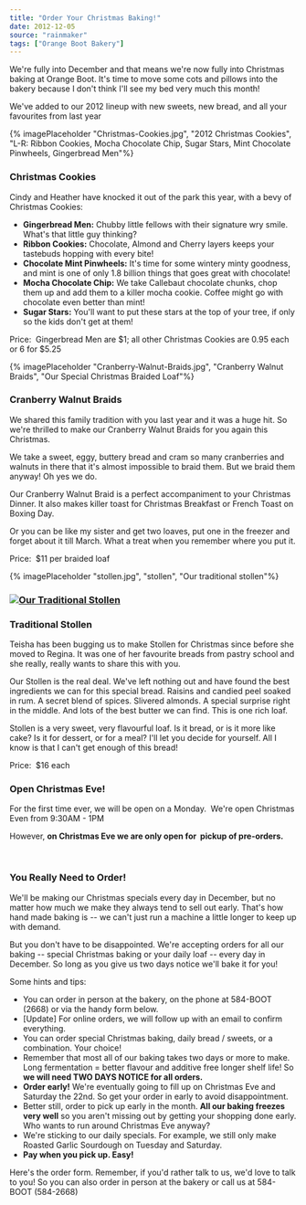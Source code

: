 ```yaml
---
title: "Order Your Christmas Baking!"
date: 2012-12-05
source: "rainmaker"
tags: ["Orange Boot Bakery"]
---
```


We're fully into December and that means we're now fully into Christmas baking at Orange Boot. It's time to move some cots and pillows into the bakery because I don't think I'll see my bed very much this month!

We've added to our 2012 lineup with new sweets, new bread, and all your favourites from last year  

{% imagePlaceholder "Christmas-Cookies.jpg", "2012 Christmas Cookies", "L-R: Ribbon Cookies, Mocha Chocolate Chip, Sugar Stars, Mint Chocolate Pinwheels, Gingerbread Men"%}


### Christmas Cookies

Cindy and Heather have knocked it out of the park this year, with a bevy of Christmas Cookies:

- **Gingerbread Men:** Chubby little fellows with their signature wry smile. What's that little guy thinking?
- **Ribbon Cookies:** Chocolate, Almond and Cherry layers keeps your tastebuds hopping with every bite!
- **Chocolate Mint Pinwheels:** It's time for some wintery minty goodness, and mint is one of only 1.8 billion things that goes great with chocolate!
- **Mocha Chocolate Chip:** We take Callebaut chocolate chunks, chop them up and add them to a killer mocha cookie. Coffee might go with chocolate even better than mint!
- **Sugar Stars:** You'll want to put these stars at the top of your tree, if only so the kids don't get at them!

Price:  Gingerbread Men are $1; all other Christmas Cookies are 0.95 each or 6 for $5.25

{% imagePlaceholder "Cranberry-Walnut-Braids.jpg", "Cranberry Walnut Braids", "Our Special Christmas Braided Loaf"%}

### Cranberry Walnut Braids

We shared this family tradition with you last year and it was a huge hit. So we're thrilled to make our Cranberry Walnut Braids for you again this Christmas.

We take a sweet, eggy, buttery bread and cram so many cranberries and walnuts in there that it's almost impossible to braid them. But we braid them anyway! Oh yes we do.

Our Cranberry Walnut Braid is a perfect accompaniment to your Christmas Dinner. It also makes killer toast for Christmas Breakfast or French Toast on Boxing Day.

Or you can be like my sister and get two loaves, put one in the freezer and forget about it till March. What a treat when you remember where you put it.

Price:  $11 per braided loaf

{% imagePlaceholder "stollen.jpg", "stollen", "Our traditional stollen"%}
### [![Our Traditional Stollen](images/stollen.jpg "stollen")](http://orangeboot.ca/wp-content/uploads/2012/12/stollen.jpg)

### Traditional Stollen

Teisha has been bugging us to make Stollen for Christmas since before she moved to Regina. It was one of her favourite breads from pastry school and she really, really wants to share this with you.

Our Stollen is the real deal. We've left nothing out and have found the best ingredients we can for this special bread. Raisins and candied peel soaked in rum. A secret blend of spices. Slivered almonds. A special surprise right in the middle. And lots of the best butter we can find. This is one rich loaf.

Stollen is a very sweet, very flavourful loaf. Is it bread, or is it more like cake? Is it for dessert, or for a meal? I'll let you decide for yourself. All I know is that I can't get enough of this bread!

Price:  $16 each

### Open Christmas Eve!

For the first time ever, we will be open on a Monday.  We're open Christmas Even from 9:30AM - 1PM

However, **on Christmas Eve we are only open for  pickup of pre-orders.** 

 

### You Really Need to Order!

We'll be making our Christmas specials every day in December, but no matter how much we make they always tend to sell out early. That's how hand made baking is -- we can't just run a machine a little longer to keep up with demand.

But you don't have to be disappointed. We're accepting orders for all our baking -- special Christmas baking or your daily loaf -- every day in December. So long as you give us two days notice we'll bake it for you!

Some hints and tips:

- You can order in person at the bakery, on the phone at 584-BOOT (2668) or via the handy form below.
- [Update] For online orders, we will follow up with an email to confirm everything.
- You can order special Christmas baking, daily bread / sweets, or a combination. Your choice!  
- Remember that most all of our baking takes two days or more to make. Long fermentation = better flavour and additive free longer shelf life! So **we will need TWO DAYS NOTICE for all orders.**
- **Order early!** We're eventually going to fill up on Christmas Eve and Saturday the 22nd. So get your order in early to avoid disappointment.
- Better still, order to pick up early in the month. **All our baking freezes very well** so you aren't missing out by getting your shopping done early. Who wants to run around Christmas Eve anyway?
- We're sticking to our daily specials. For example, we still only make Roasted Garlic Sourdough on Tuesday and Saturday.
- **Pay when you pick up. Easy!**

Here's the order form. Remember, if you'd rather talk to us, we'd love to talk to you! So you can also order in person at the bakery or call us at 584-BOOT (584-2668)


